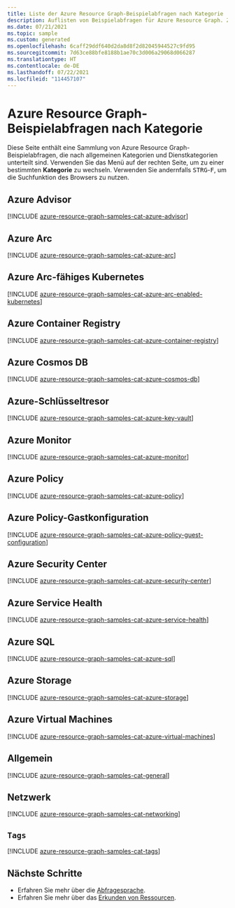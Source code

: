 ```yaml
---
title: Liste der Azure Resource Graph-Beispielabfragen nach Kategorie
description: Auflisten von Beispielabfragen für Azure Resource Graph. Zu den Kategorien zählen Tags, Azure Advisor, Key Vault, Kubernetes, Gastkonfiguration und vieles mehr.
ms.date: 07/21/2021
ms.topic: sample
ms.custom: generated
ms.openlocfilehash: 6caff29ddf640d2da8d8f2d82045944527c9fd95
ms.sourcegitcommit: 7d63ce88bfe8188b1ae70c3d006a29068d066287
ms.translationtype: HT
ms.contentlocale: de-DE
ms.lasthandoff: 07/22/2021
ms.locfileid: "114457107"
---
```

# <a name="azure-resource-graph-sample-queries-by-category"></a>Azure Resource Graph-Beispielabfragen nach Kategorie

Diese Seite enthält eine Sammlung von Azure Resource Graph-Beispielabfragen, die nach allgemeinen Kategorien und Dienstkategorien unterteilt sind. Verwenden Sie das Menü auf der rechten Seite, um zu einer bestimmten **Kategorie** zu wechseln.
Verwenden Sie andernfalls <kbd>STRG</kbd>-<kbd>F</kbd>, um die Suchfunktion des Browsers zu nutzen.

## <a name="azure-advisor"></a>Azure Advisor

[!INCLUDE [azure-resource-graph-samples-cat-azure-advisor](../../../../includes/resource-graph/samples/bycat/azure-advisor.md)]

## <a name="azure-arc"></a>Azure Arc

[!INCLUDE [azure-resource-graph-samples-cat-azure-arc](../../../../includes/resource-graph/samples/bycat/azure-arc.md)]

## <a name="azure-arc-enabled-kubernetes"></a>Azure Arc-fähiges Kubernetes

[!INCLUDE [azure-resource-graph-samples-cat-azure-arc-enabled-kubernetes](../../../../includes/resource-graph/samples/bycat/azure-arc-enabled-kubernetes.md)]

## <a name="azure-container-registry"></a>Azure Container Registry

[!INCLUDE [azure-resource-graph-samples-cat-azure-container-registry](../../../../includes/resource-graph/samples/bycat/azure-container-registry.md)]

## <a name="azure-cosmos-db"></a>Azure Cosmos DB

[!INCLUDE [azure-resource-graph-samples-cat-azure-cosmos-db](../../../../includes/resource-graph/samples/bycat/azure-cosmos-db.md)]

## <a name="azure-key-vault"></a>Azure-Schlüsseltresor

[!INCLUDE [azure-resource-graph-samples-cat-azure-key-vault](../../../../includes/resource-graph/samples/bycat/azure-key-vault.md)]

## <a name="azure-monitor"></a>Azure Monitor

[!INCLUDE [azure-resource-graph-samples-cat-azure-monitor](../../../../includes/resource-graph/samples/bycat/azure-monitor.md)]

## <a name="azure-policy"></a>Azure Policy

[!INCLUDE [azure-resource-graph-samples-cat-azure-policy](../../../../includes/resource-graph/samples/bycat/azure-policy.md)]

## <a name="azure-policy-guest-configuration"></a>Azure Policy-Gastkonfiguration

[!INCLUDE [azure-resource-graph-samples-cat-azure-policy-guest-configuration](../../../../includes/resource-graph/samples/bycat/azure-policy-guest-configuration.md)]

## <a name="azure-security-center"></a>Azure Security Center

[!INCLUDE [azure-resource-graph-samples-cat-azure-security-center](../../../../includes/resource-graph/samples/bycat/azure-security-center.md)]

## <a name="azure-service-health"></a>Azure Service Health

[!INCLUDE [azure-resource-graph-samples-cat-azure-service-health](../../../../includes/resource-graph/samples/bycat/azure-service-health.md)]

## <a name="azure-sql"></a>Azure SQL

[!INCLUDE [azure-resource-graph-samples-cat-azure-sql](../../../../includes/resource-graph/samples/bycat/azure-sql.md)]

## <a name="azure-storage"></a>Azure Storage

[!INCLUDE [azure-resource-graph-samples-cat-azure-storage](../../../../includes/resource-graph/samples/bycat/azure-storage.md)]

## <a name="azure-virtual-machines"></a>Azure Virtual Machines

[!INCLUDE [azure-resource-graph-samples-cat-azure-virtual-machines](../../../../includes/resource-graph/samples/bycat/azure-virtual-machines.md)]

## <a name="general"></a>Allgemein

[!INCLUDE [azure-resource-graph-samples-cat-general](../../../../includes/resource-graph/samples/bycat/general.md)]

## <a name="networking"></a>Netzwerk

[!INCLUDE [azure-resource-graph-samples-cat-networking](../../../../includes/resource-graph/samples/bycat/networking.md)]

## <a name="tags"></a>`Tags`

[!INCLUDE [azure-resource-graph-samples-cat-tags](../../../../includes/resource-graph/samples/bycat/tags.md)]

## <a name="next-steps"></a>Nächste Schritte

- Erfahren Sie mehr über die [Abfragesprache](../concepts/query-language.md).
- Erfahren Sie mehr über das [Erkunden von Ressourcen](../concepts/explore-resources.md).
